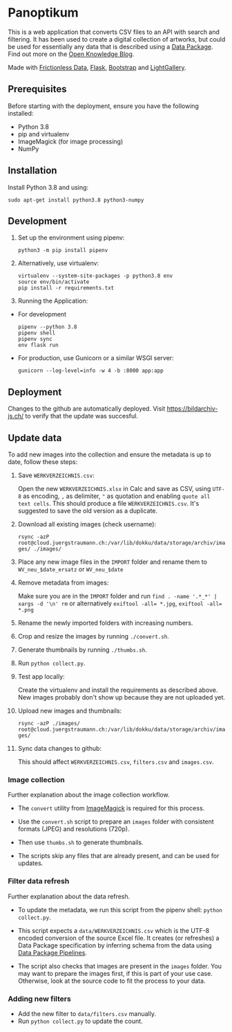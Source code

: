 # Panoptikum

This is a web application that converts CSV files to an API with search and filtering. It has been used to create a digital collection of artworks, but could be used for essentially any data that is described using a [Data Package](http://frictionlessdata.io/specs/data-package/#specification). Find out more on the [Open Knowledge Blog](https://blog.okfn.org/2019/05/09/panoptikum-exploring-new-ways-to-categorize-a-collection-of-various-unusual-and-unique-objects/).

Made with [Frictionless Data](https://frictionlessdata.io), [Flask](http://flask.pocoo.org/), [Bootstrap](https://getbootstrap.com) and [LightGallery](https://www.lightgalleryjs.com/).


## Prerequisites
Before starting with the deployment, ensure you have the following installed:

- Python 3.8
- pip and virtualenv
- ImageMagick (for image processing)
- NumPy

## Installation 
Install Python 3.8 and using:

```
sudo apt-get install python3.8 python3-numpy
```

## Development

 1. Set up the environment using pipenv:
      ```
      python3 -m pip install pipenv
      ```

2. Alternatively, use virtualenv:
    ```
    virtualenv --system-site-packages -p python3.8 env
    source env/bin/activate
    pip install -r requirements.txt
    ```

3. Running the Application:
- For development
  ```
  pipenv --python 3.8
  pipenv shell
  pipenv sync
  env flask run
  ```


- For production, use Gunicorn or a similar WSGI server:
  ```
  gunicorn --log-level=info -w 4 -b :8000 app:app
  ```

## Deployment
Changes to the github are automatically deployed.
Visit https://bildarchiv-js.ch/ to verify that the update was succesful.

## Update data

To add new images into the collection and ensure the metadata is up to date, follow these steps:

1. Save `WERKVERZEICHNIS.csv`:

    Open the new `WERKVERZEICHNIS.xlsx` in Calc and save as CSV, using `UTF-8` as
    encoding, `,` as delimiter, `"` as quotation and enabling
    `quote all text cells`. This should produce a file `WERKVERZEICHNIS.csv`.
    It's suggested to save the old version as a duplicate.

2. Download all existing images (check username): 

    `rsync -azP root@cloud.juergstraumann.ch:/var/lib/dokku/data/storage/archiv/images/ ./images/`
3. Place any new image files in the `IMPORT` folder and rename them to `WV_neu_$date_ersatz` or `WV_neu_$date`
4. Remove metadata from images:

    Make sure you are in the `IMPORT` folder and run `find . -name '.*_*' | xargs -d '\n' rm` or alternatively `exiftool -all= *.jpg`, `exiftool -all= *.png`

5. Rename the newly imported folders with increasing numbers.
6. Crop and resize the images by running `./convert.sh`.
7. Generate thumbnails by running `./thumbs.sh`.

8. Run `python collect.py`.
9. Test app locally:
    
    Create the virtualenv and install the requirements as described above. New images probably don't show up because they are not uploaded yet.

10. Upload new images and thumbnails:
    
    `rsync -azP ./images/ root@cloud.juergstraumann.ch:/var/lib/dokku/data/storage/archiv/images/`

11. Sync data changes to github:

    This should affect `WERKVERZEICHNIS.csv`, `filters.csv` and `images.csv`.


### Image collection

Further explanation about the image collection workflow.

- The `convert` utility from [ImageMagick](https://imagemagick.org/) is required for this process.

- Use the `convert.sh` script to prepare an `images` folder with consistent formats (JPEG) and resolutions (720p).

- Then use `thumbs.sh` to generate thumbnails.

- The scripts skip any files that are already present, and can be used for updates.

### Filter data refresh

Further explanation about the data refresh.

- To update the metadata, we run this script from the pipenv shell: `python collect.py`.

- This script expects a `data/WERKVERZEICHNIS.csv` which is the UTF-8 encoded conversion of the source Excel file. It creates (or refreshes) a Data Package specification by inferring schema from the data using [Data Package Pipelines](https://github.com/frictionlessdata/datapackage-pipelines).

- The script also checks that images are present in the `images` folder. You may want to prepare the images first, if this is part of your use case. Otherwise, look at the source code to fit the process to your data.

### Adding new filters

- Add the new filter to `data/filters.csv` manually.
- Run `python collect.py` to update the count.
